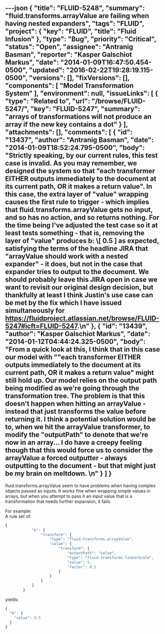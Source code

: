 ---json
{
  "title": "FLUID-5248",
  "summary": "fluid.transforms.arrayValue are failing when having nested expanders",
  "tags": "FLUID",
  "project": {
    "key": "FLUID",
    "title": "Fluid Infusion"
  },
  "type": "Bug",
  "priority": "Critical",
  "status": "Open",
  "assignee": "Antranig Basman",
  "reporter": "Kasper Galschiot Markus",
  "date": "2014-01-09T16:47:50.454-0500",
  "updated": "2016-02-22T19:28:19.115-0500",
  "versions": [],
  "fixVersions": [],
  "components": [
    "Model Transformation System"
  ],
  "environment": null,
  "issueLinks": [
    {
      "type": "Related to",
      "url": "/browse/FLUID-5247/",
      "key": "FLUID-5247",
      "summary": "arrays of transformations will not produce an array if the new key contains a dot"
    }
  ],
  "attachments": [],
  "comments": [
    {
      "id": "13437",
      "author": "Antranig Basman",
      "date": "2014-01-09T18:52:24.795-0500",
      "body": "Strictly speaking, by our current rules, this test case is invalid. As you may remember, we designed the system so that \"each transformer EITHER outputs immediately to the document at its current path, OR it makes a return value\". In this case, the extra layer of \"value\" wrapping causes the first rule to trigger - which implies that fluid.transforms.arrayValue gets no input, and so has no action, and so returns nothing. For the time being I've adjusted the test case so it at least tests something - that is, removing the layer of \"value\" produces b: \\[ 0.5 ] as expected, satisfying the terms of the headline JIRA that \"arrayValue should work with a nested expander\" - it does, but not in the case that expander tries to output to the document. We should probably leave this JIRA open in case we want to revisit our original design decision, but thankfully at least I think Justin's use case can be met by the fix which I have issued simultaneously for <https://fluidproject.atlassian.net/browse/FLUID-5247#icft=FLUID-5247>.\n"
    },
    {
      "id": "13439",
      "author": "Kasper Galschiot Markus",
      "date": "2014-01-12T04:44:24.325-0500",
      "body": "From a quick look at this, I think that in this case our model with \"\"each transformer EITHER outputs immediately to the document at its current path, OR it makes a return value\" might still hold up. Our model relies on the output path being modified as we're going through the transformation tree. The problem is that this doesn't happen when hitting an arrayValue - instead that just transforms the value before returning it. I think a potential solution would be to, when we hit the arrayValue transformer, to modify the \"outputPath\" to denote that we're now in an array... I do have a creepy feeling though that this would force us to consider the arrayValue a forced outputter - always outputting to the document - but that might just be my brain on meltdown.&#x20;\n"
    }
  ]
}
---
fluid.transforms.arrayValue seem to have problems when having complex objects passed as inputs. It works fine when wrapping simple values in arrays, but when you attempt to pass it an input value that is a transformation that needs further expansion, it fails.

For example:\
A rule set of:

```javascript
{
            "b": {
                "transform": {
                    "type": "fluid.transforms.arrayValue",
                    "value": {
                        "transform": {
                            "outputPath": "value",
                            "type": "fluid.transforms.linearScale",
                            "value": 5,
                            "factor": 0.1
                        }
                    }
                }
            }
        }
```

yields:

```javascript
{
  "b": {
    "value": 0.5
  }
}
```

        
